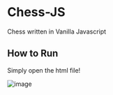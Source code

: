 # Chess-JS
Chess written in Vanilla Javascript

## How to Run
Simply open the html file!

![image](https://user-images.githubusercontent.com/53892067/203884442-12924fb6-de94-4094-8367-5fb76bebd6ba.png)

